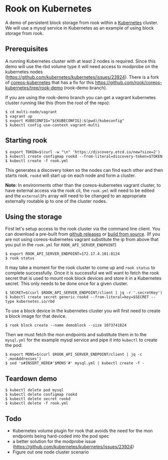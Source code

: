 # Rook on Kubernetes

A demo of persistent block storage from rook within a [Kubernetes](http://kubernetes.io/) cluster. We will use a mysql service in Kubernetes as an example of using block storage from rook.

## Prerequisites

A running Kubernetes cluster with at least 2 nodes is required. Since this demo will use the rbd volume type it will need access to modprobe on the kubernetes nodes (<https://github.com/kubernetes/kubernetes/issues/23924>). There is a fork of [coreos-kubernetes](https://github.com/coreos/coreos-kubernetes) that has a fix for this <https://github.com/rook/coreos-kubernetes/tree/rook-demo> (rook-demo branch).

If you are using the rook-demo branch you can get a vagrant kubernetes cluster running like this (from the root of the repo):

    $ cd multi-node/vagrant
    $ vagrant up
    $ export KUBECONFIG="${KUBECONFIG}:$(pwd)/kubeconfig"
    $ kubectl config use-context vagrant-multi

## Starting rook

    $ export TOKEN=$(curl -w "\n" 'https://discovery.etcd.io/new?size=2')
    $ kubectl create configmap rookd --from-literal=discovery-token=$TOKEN
    $ kubectl create -f rook.yml

This generates a discovery token so the nodes can find each other and then starts rook. `rookd` will start up on each node and form a cluster.

**Note**: In environments other than the coreos-kubernetes vagrant cluster, to have external access via the rook cli, the `rook.yml` will need to be edited and the `externalIPs` array will need to be changed to an appropriate externally routable ip to one of the cluster nodes.

## Using the storage

First let's setup access to the rook cluster via the command line client.  You can download a pre-built from [github releases](https://github.com/rook/rook/releases) or [build from source](https://github.com/rook/rook/blob/master/build/README.md). (If you are not using coreos-kubernetes vagrant substitute the ip from above that you put in the `rook.yml` for `ROOK_API_SERVER_ENDPOINT`)

    $ export ROOK_API_SERVER_ENDPOINT=172.17.4.101:8124
    $ rook status

It may take a moment for the rook cluster to come up and `rook status` to complete successfully.  Once it is successful we will want to fetch the rook secret that is used to mount rook block devices and store it in a Kubernetes secret. This only needs to be done once for a given cluster.

    $ SECRET=$(curl $ROOK_API_SERVER_ENDPOINT/client | jq -r '.secretKey')
    $ kubectl create secret generic rookd --from-literal=key=$SECRET --type kubernetes.io/rbd

To use a block device in the kubernetes cluster you will first need to create a block image for that device.

    $ rook block create --name demoblock --size 1073741824

Then we must fetch the mon endpoints and substitute them in to the `mysql.yml` for the example mysql service and pipe it into `kubectl` to create the pod:
    
    $ export MONS=$(curl $ROOK_API_SERVER_ENDPOINT/client | jq -c '.monAddresses')
    $ sed 's#INSERT_HERE#'$MONS'#' mysql.yml | kubectl create -f -

## Teardown demo

    $ kubectl delete pod mysql
    $ kubectl delete configmap rookd
    $ kubectl delete secret rookd
    $ kubectl delete -f rook.yml

## Todo

* Kubernetes volume plugin for rook that avoids the need for the mon endpoints being hard-coded into the pod spec
* a better solution for the modprobe issue (<https://github.com/kubernetes/kubernetes/issues/23924>)
* Figure out one node cluster scenario